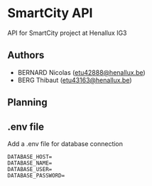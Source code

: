 # SmartCity API
API for SmartCity project at Henallux IG3

## Authors
- BERNARD Nicolas (etu42888@henallux.be)
- BERG Thibaut (etu43163@henallux.be)

## Planning

## .env file
Add a .env file for database connection 

```
DATABASE_HOST=
DATABASE_NAME=
DATABASE_USER=
DATABASE_PASSWORD=
```